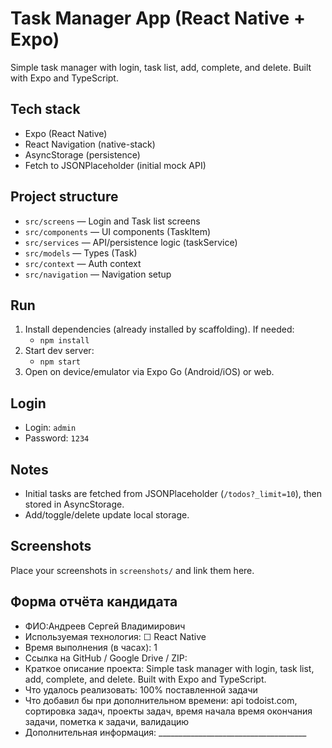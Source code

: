 # Task Manager App (React Native + Expo)

Simple task manager with login, task list, add, complete, and delete. Built with Expo and TypeScript.

## Tech stack
- Expo (React Native)
- React Navigation (native-stack)
- AsyncStorage (persistence)
- Fetch to JSONPlaceholder (initial mock API)

## Project structure
- `src/screens` — Login and Task list screens
- `src/components` — UI components (TaskItem)
- `src/services` — API/persistence logic (taskService)
- `src/models` — Types (Task)
- `src/context` — Auth context
- `src/navigation` — Navigation setup

## Run
1) Install dependencies (already installed by scaffolding). If needed:
   - `npm install`
2) Start dev server:
   - `npm start`
3) Open on device/emulator via Expo Go (Android/iOS) or web.

## Login
- Login: `admin`
- Password: `1234`

## Notes
- Initial tasks are fetched from JSONPlaceholder (`/todos?_limit=10`), then stored in AsyncStorage.
- Add/toggle/delete update local storage.

## Screenshots
Place your screenshots in `screenshots/` and link them here.


## Форма отчёта кандидата
- ФИО:Андреев Сергей Владимирович
- Используемая технология:  ☐ React Native
- Время выполнения (в часах): 1
- Ссылка на GitHub / Google Drive / ZIP: 
- Краткое описание проекта: Simple task manager with login, task list, add, complete, and delete. Built with Expo and TypeScript.
- Что удалось реализовать: 100% поставленной задачи
- Что добавил бы при дополнительном времени: api todoist.com, сортировка задач, проекты задач, время начала время окончания задачи, пометка к задачи, валидацию
- Дополнительная информация: _____________________________________
